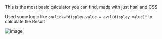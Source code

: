 This is the most basic calculator you can find, made with just html and CSS

Used some logic like `onclick="display.value = eval(display.value)"` to calculate the Result

![image](https://github.com/Pulkitxm/Calculator-using-html-and-css-only/assets/65671483/8b2c217e-a811-45da-a87f-eebed336cdc9)
